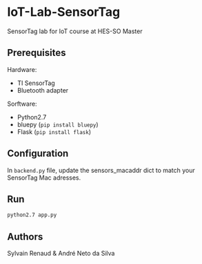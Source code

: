 # IoT-Lab-SensorTag

SensorTag lab for IoT course at HES-SO Master

## Prerequisites

Hardware:

- TI SensorTag
- Bluetooth adapter

Sorftware:

- Python2.7
- bluepy (`pip install bluepy`)
- Flask (`pip install flask`)

## Configuration

In `backend.py` file, update the sensors_macaddr dict to match your SensorTag Mac adresses.

## Run

```bash
python2.7 app.py
```

## Authors

Sylvain Renaud & André Neto da Silva
